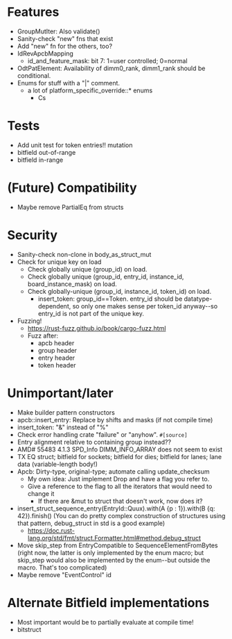 # Features

* GroupMutIter: Also validate()
* Sanity-check "new" fns that exist
* Add "new" fn for the others, too?
* IdRevApcbMapping
  * id_and_feature_mask: bit 7: 1=user controlled; 0=normal
* OdtPatElement: Availability of dimm0_rank, dimm1_rank should be conditional.
* Enums for stuff with a "|" comment.
  * a lot of platform_specific_override::* enums
    * Cs

# Tests

* Add unit test for token entries!!  mutation
* bitfield out-of-range
* bitfield in-range

# (Future) Compatibility

* Maybe remove PartialEq from structs

# Security

* Sanity-check non-clone in body_as_struct_mut
* Check for unique key on load
  * Check globally unique (group_id) on load.
  * Check globally unique (group_id, entry_id, instance_id, board_instance_mask) on load.
  * Check globally-unique (group_id, instance_id, token_id) on load.
    * insert_token: group_id==Token.  entry_id should be datatype-dependent, so only one makes sense per token_id anyway--so entry_id is not part of the unique key.
* Fuzzing!
  * https://rust-fuzz.github.io/book/cargo-fuzz.html
  * Fuzz after:
    * apcb header
    * group header
    * entry header
    * token header

# Unimportant/later

* Make builder pattern constructors
* apcb::insert_entry: Replace by shifts and masks (if not compile time)
* insert_token: "&" instead of "%"
* Check error handling crate "failure" or "anyhow". `#[source]`
* Entry alignment relative to containing group instead??
* AMD# 55483 4.1.3 SPD_Info DIMM_INFO_ARRAY does not seem to exist
* TX EQ struct; bitfield for sockets; bitfield for dies; bitfield for lanes; lane data (variable-length body!)
* Apcb: Dirty-type, original-type; automate calling update_checksum
  * My own idea: Just implement Drop and have a flag you refer to.
  * Give a reference to the flag to all the iterators that would need to change it
    * If there are &mut to struct that doesn't work, now does it?
* insert_struct_sequence_entry(EntryId::Quux).with(A {p : 1}).with(B {q: 42}).finish() (You can do pretty complex construction of structures using that pattern, debug_struct in std is a good example)
  * https://doc.rust-lang.org/std/fmt/struct.Formatter.html#method.debug_struct
* Move skip_step from EntryCompatible to SequenceElementFromBytes (right now, the latter is only implemented by the enum macro; but skip_step would also be implemented by the enum--but outside the macro.  That's too complicated)
* Maybe remove "EventControl" id

# Alternate Bitfield implementations

* Most important would be to partially evaluate at compile time!
* bitstruct
